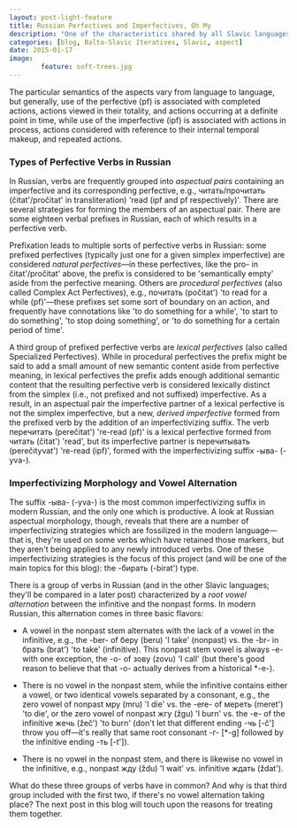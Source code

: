 ```yaml
---
layout: post-light-feature
title: Russian Perfectives and Imperfectives, Oh My
description: "One of the characteristics shared by all Slavic languages is the distinction made in the verb between perfective and imperfective aspects."
categories: [blog, Balto-Slavic Iteratives, Slavic, aspect] 
date: 2015-01-17
image: 
        feature: soft-trees.jpg
---
```


The particular semantics of the aspects vary from language to language, but generally, use of the perfective (pf) is associated with completed actions, actions viewed in their totality, and actions occurring at a definite point in time, while use of the imperfective (ipf) is associated with actions in process, actions considered with reference to their internal temporal makeup, and repeated actions.

### Types of Perfective Verbs in Russian

In Russian, verbs are frequently grouped into *aspectual pairs* containing an imperfective and its corresponding perfective, e.g., <span class="russ">читать/прочитать</span> (<span class="trans">čitat'/pročitat'</span> in transliteration) 'read (ipf and pf respectively)'. There are several strategies for forming the members of an aspectual pair. There are some eighteen verbal prefixes in Russian, each of which results in a perfective verb. 

Prefixation leads to multiple sorts of perfective verbs in Russian: some prefixed perfectives (typically just one for a given simplex imperfective) are considered *natural perfectives*&mdash;in these perfectives, like the <span class="trans">pro-</span> in <span class="trans">čitat'/pročitat'</span> above, the prefix is considered to be 'semantically empty' aside from the perfective meaning. Others are *procedural perfectives* (also called Complex Act Perfectives), e.g., <span class="russ">почитать</span> (<span class="trans">počitat'</span>) 'to read for a while (pf)'&mdash;these prefixes set some sort of boundary on an action, and frequently have connotations like 'to do something for a while', 'to start to do something', 'to stop doing something', or 'to do something for a certain period of time'.

A third group of prefixed perfective verbs are *lexical perfectives* (also called Specialized Perfectives). While in procedural perfectives the prefix might be said to add a small amount of new semantic content aside from perfective meaning, in lexical perfectives the prefix adds enough additional semantic content that the resulting perfective verb is considered lexically distinct from the simplex (i.e., not prefixed and not suffixed) imperfective. As a result, in an aspectual pair the imperfective partner of a lexical perfective is not the simplex imperfective, but a new, *derived imperfective* formed from the prefixed verb by the addition of an imperfectivizing suffix. The verb <span class="russ">перечитать</span> (<span class="trans">perečitat'</span>) 're-read (pf)' is a lexical perfective formed from <span class="russ">читать</span> (<span class="trans">čitat'</span>) 'read', but its imperfective partner is  <span class="russ">перечитывать</span> (<span class="trans">perečityvat'</span>) 're-read (ipf)', formed with the imperfectivizing suffix <span class="russ">-ыва-</span> (<span class="trans">-yva-</span>).

### Imperfectivizing Morphology and Vowel Alternation

The suffix <span class="russ">-ыва-</span> (<span class="trans">-yva-</span>) is the most common imperfectivizing suffix in modern Russian, and the only one which is productive. A look at Russian aspectual morphology, though, reveals that there are a number of imperfectivizing strategies which are fossilized in the modern language&mdash;that is, they're used on some verbs which have retained those markers, but they aren't being applied to any newly introduced verbs. One of these imperfectivizing strategies is the focus of this project (and will be one of the main topics for this blog): the <span class="russ">-бирать</span> (<span class="trans">-birat'</span>) type.

There is a group of verbs in Russian (and in the other Slavic languages; they'll be compared in a later post) characterized by a *root vowel alternation* between the infinitive and the nonpast forms. In modern Russian, this alternation comes in three basic flavors:

* A vowel in the nonpast stem alternates with the lack of a vowel in the infinitive, e.g., the <span class="trans">-ber-</span> of <span class="russ">беру</span> (<span class="trans">beru</span>) 'I take' (nonpast) vs. the <span class="trans">-br-</span> in <span class="russ">брать</span> (<span class="trans">brat'</span>) 'to take' (infinitive). This nonpast stem vowel is always <span class="trans">-e-</span> with one exception, the <span class="trans">-o-</span> of <span class="russ">зову</span> (<span class="trans">zovu</span>) 'I call' (but there's good reason to believe that that <span class="trans">-o-</span> actually derives from a historical <span class="trans">\*-e-</span>).

* There is no vowel in the nonpast stem, while the infinitive contains either a vowel, or two identical vowels separated by a consonant, e.g., the zero vowel of nonpast <span class="russ">мру</span> (<span class="trans">mru</span>) 'I die' vs. the <span class="trans">-ere-</span> of <span class="russ">мереть</span> (<span class="trans">meret'</span>) 'to die', or the zero vowel of nonpast <span class="russ">жгу</span> (<span class="trans">žgu</span>) 'I burn' vs. the <span class="trans">-e-</span> of the infinitive <span class="russ">жечь</span> (<span class="trans">žeč'</span>) 'to burn' (don't let that different ending <span class="russ">-чь</span> [<span class="trans">-č'</span>] throw you off&mdash;it's really that same root consonant <span class="russ">-г-</span> [<span class="trans">\*-g</span>] followed by the infinitive ending <span class="russ">-ть</span> [<span class="trans">-t'</span>]).

* There is no vowel in the nonpast stem, and there is likewise no vowel in the infinitive, e.g., nonpast <span class="russ">жду</span> (<span class="trans">ždu</span>) 'I wait' vs. infinitive <span class="russ">ждать</span> (<span class="trans">ždat'</span>).

What do these three groups of verbs have in common? And why is that third group included with the first two, if there's no vowel alternation taking place? The next post in this blog will touch upon the reasons for treating them together.
